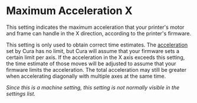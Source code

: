 Maximum Acceleration X
====
This setting indicates the maximum acceleration that your printer's motor and frame can handle in the X direction, according to the printer's firmware.

This setting is only used to obtain correct time estimates. The [acceleration](../speed/acceleration_print.md) set by Cura has no limit, but Cura will assume that your firmware sets a certain limit per axis. If the acceleration in the X axis exceeds this setting, the time estimate of those moves will be adjusted to assume that your firmware limits the acceleration. The total acceleration may still be greater when accelerating diagonally with multiple axes at the same time.

*Since this is a machine setting, this setting is not normally visible in the settings list.*